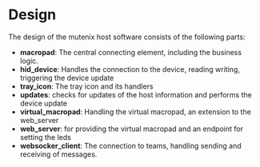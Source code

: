 # Design

The design of the mutenix host software consists of the following parts:

- **macropad**: The central connecting element, including the business logic.
- **hid_device**: Handles the connection to the device, reading writing, triggering the device update
- **tray_icon**: The tray icon and its handlers
- **updates**: checks for updates of the host information and performs the device update
- **virtual_macropad**: Handling the virtual macropad, an extension to the web_server
- **web_server**: for providing the virtual macropad and an endpoint for setting the leds
- **websocker_client**: The connection to teams, handling sending and receiving of messages.
